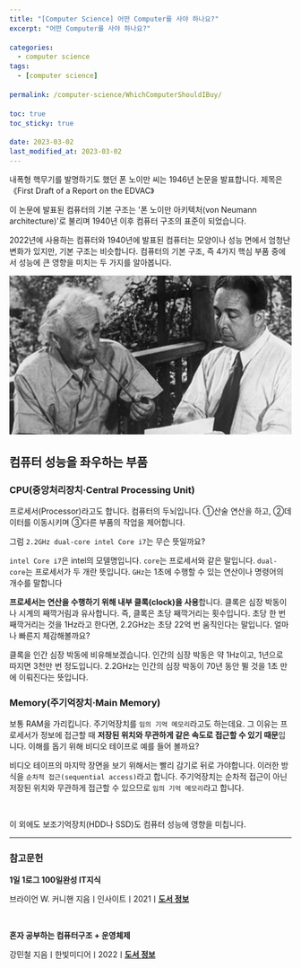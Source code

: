 ```yaml
---
title: "[Computer Science] 어떤 Computer를 사야 하나요?"
excerpt: "어떤 Computer를 사야 하나요?"

categories:
  - computer science
tags:
  - [computer science]

permalink: /computer-science/WhichComputerShouldIBuy/

toc: true
toc_sticky: true

date: 2023-03-02
last_modified_at: 2023-03-02
---
```


내폭형 핵무기를 발명하기도 했던 폰 노이만 씨는 1946년 논문을 발표합니다. 제목은《First Draft of a Report on the EDVAC》

이 논문에 발표된 컴퓨터의 기본 구조는 '폰 노이만 아키텍처(von Neumann architecture)'로 불리며 1940년 이후 컴퓨터 구조의 표준이 되었습니다.

2022년에 사용하는 컴퓨터와 1940년에 발표된 컴퓨터는 모양이나 성능 면에서 엄청난 변화가 있지만, 기본 구조는 비슷합니다. 컴퓨터의 기본 구조, 즉 4가지 핵심 부품 중에서 성능에 큰 영향을 미치는 두 가지를 알아봅니다.

![WhichComputerShouldIBuy](/assets/images/posts_img/WhichComputerShouldIBuy.png)

## 컴퓨터 성능을 좌우하는 부품

### CPU(중앙처리장치·Central Processing Unit)

프로세서(Processor)라고도 합니다. 컴퓨터의 두뇌입니다. ①산술 연산을 하고, ②데이터를 이동시키며 ③다른 부품의 작업을 제어합니다.

그럼 `2.2GHz dual-core intel Core i7`는 무슨 뜻일까요?

`intel Core i7`은 intel의 모델명입니다. `core`는 프로세서와 같은 말입니다. `dual-core`는 프로세서가 두 개란 뜻입니다. `GHz`는 1초에 수행할 수 있는 연산이나 명령어의 개수를 말합니다

**프로세서는 연산을 수행하기 위해 내부 클록(clock)을 사용**합니다. 클록은 심장 박동이나 시계의 째깍거림과 유사합니다. 즉, 클록은 초당 째깍거리는 횟수입니다. 초당 한 번 째깍거리는 것을 1Hz라고 한다면, 2.2GHz는 초당 22억 번 움직인다는 말입니다. 얼마나 빠른지 체감해볼까요?

클록을 인간 심장 박동에 비유해보겠습니다. 인간의 심장 박동은 약 1Hz이고, 1년으로 따지면 3천만 번 정도입니다. 2.2GHz는 인간의 심장 박동이 70년 동안 뛸 것을 1초 만에 이뤄진다는 뜻입니다.

### Memory(주기억장치·Main Memory)

보통 RAM을 가리킵니다. 주기억장치를 `임의 기억 메모리`라고도 하는데요. 그 이유는 프로세서가 정보에 접근할 때 **저장된 위치와 무관하게 같은 속도로 접근할 수 있기 때문**입니다. 이해를 돕기 위해 비디오 테이프로 예를 들어 볼까요?

비디오 테이프의 마지막 장면을 보기 위해서는 빨리 감기로 뒤로 가야합니다. 이러한 방식을 `순차적 접근(sequential access)`라고 합니다. 주기억장치는 순차적 접근이 아닌 저장된 위치와 무관하게 접근할 수 있으므로 `임의 기억 메모리`라고 합니다.

<br>

이 외에도 보조기억장치(HDD나 SSD)도 컴퓨터 성능에 영향을 미칩니다.

---

### 참고문헌

**1일 1로그 100일완성 IT지식**

브라이언 W. 커니핸 지음ㅣ인사이트ㅣ2021ㅣ[**도서 정보**](https://product.kyobobook.co.kr/detail/S000001033125)

<br>

**혼자 공부하는 컴퓨터구조 + 운영체제**

강민철 지음ㅣ한빛미디어ㅣ2022ㅣ[**도서 정보**](https://product.kyobobook.co.kr/detail/S000061584886)

